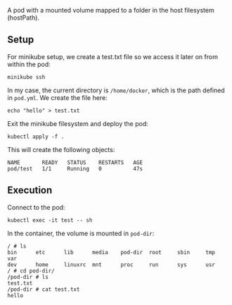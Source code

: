 A pod with a mounted volume mapped to a folder in the host filesystem (hostPath).


## Setup
For minikube setup, we create a test.txt file so we access it later on from within the pod:

```
minikube ssh
```

In my case, the current directory is `/home/docker`, which is the path defined in `pod.yml`. We create the file here:

```
echo "hello" > test.txt
```

Exit the minikube filesystem and deploy the pod:

```
kubectl apply -f .
```

This will create the following objects:

```
NAME       READY   STATUS    RESTARTS   AGE
pod/test   1/1     Running   0          47s
```

## Execution
Connect to the pod:

```
kubectl exec -it test -- sh
```

In the container, the volume is mounted in `pod-dir`:

```
/ # ls
bin      etc      lib      media    pod-dir  root     sbin     tmp      var
dev      home     linuxrc  mnt      proc     run      sys      usr
/ # cd pod-dir/
/pod-dir # ls
test.txt
/pod-dir # cat test.txt
hello
```
